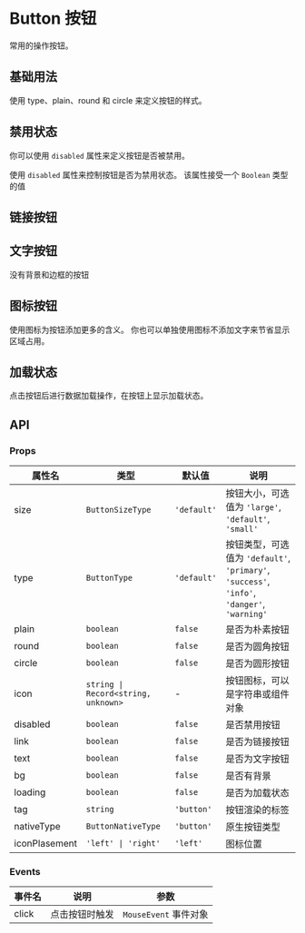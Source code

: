 # Button 按钮

常用的操作按钮。

## 基础用法

使用 type、plain、round 和 circle 来定义按钮的样式。

<demo vue="../example/button/Basic.vue" />

## 禁用状态

你可以使用 `disabled` 属性来定义按钮是否被禁用。

使用 `disabled` 属性来控制按钮是否为禁用状态。 该属性接受一个 `Boolean` 类型的值

<demo vue="../example/button/Disabled.vue" />

## 链接按钮

<demo vue="../example/button/Link.vue" />

## 文字按钮

没有背景和边框的按钮

<!-- <demo vue="../example/button/Text.vue" /> -->

## 图标按钮

使用图标为按钮添加更多的含义。 你也可以单独使用图标不添加文字来节省显示区域占用。

<demo vue="../example/button/Icon.vue" />

## 加载状态

点击按钮后进行数据加载操作，在按钮上显示加载状态。

<demo vue="../example/button/Loading.vue" />

## API

### Props

| 属性名        | 类型                                | 默认值      | 说明                                                                                        |
| ------------- | ----------------------------------- | ----------- | ------------------------------------------------------------------------------------------- |
| size          | `ButtonSizeType`                    | `'default'` | 按钮大小，可选值为 `'large'`, `'default'`, `'small'`                                        |
| type          | `ButtonType`                        | `'default'` | 按钮类型，可选值为 `'default'`, `'primary'`, `'success'`, `'info'`, `'danger'`, `'warning'` |
| plain         | `boolean`                           | `false`     | 是否为朴素按钮                                                                              |
| round         | `boolean`                           | `false`     | 是否为圆角按钮                                                                              |
| circle        | `boolean`                           | `false`     | 是否为圆形按钮                                                                              |
| icon          | `string \| Record<string, unknown>` | -           | 按钮图标，可以是字符串或组件对象                                                            |
| disabled      | `boolean`                           | `false`     | 是否禁用按钮                                                                                |
| link          | `boolean`                           | `false`     | 是否为链接按钮                                                                              |
| text          | `boolean`                           | `false`     | 是否为文字按钮                                                                              |
| bg            | `boolean`                           | `false`     | 是否有背景                                                                                  |
| loading       | `boolean`                           | `false`     | 是否为加载状态                                                                              |
| tag           | `string`                            | `'button'`  | 按钮渲染的标签                                                                              |
| nativeType    | `ButtonNativeType`                  | `'button'`  | 原生按钮类型                                                                                |
| iconPlasement | `'left' \| 'right'`                 | `'left'`    | 图标位置                                                                                    |

### Events

| 事件名 | 说明           | 参数                  |
| ------ | -------------- | --------------------- |
| click  | 点击按钮时触发 | `MouseEvent` 事件对象 |
